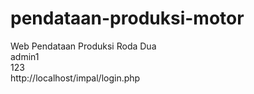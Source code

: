 # pendataan-produksi-motor
Web Pendataan Produksi Roda Dua <br>
admin1 <br>
123 <br>
http://localhost/impal/login.php
